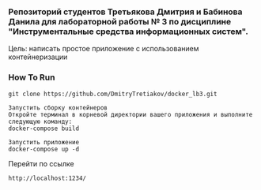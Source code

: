### Репозиторий студентов Третьякова Дмитрия и Бабинова Данила для лабораторной работы № 3 по дисциплине "Инструментальные средства информационных систем".

Цель: написать простое приложение с использованием контейнеризации

### How To Run
```
git clone https://github.com/DmitryTretiakov/docker_lb3.git
```
```
Запустить сборку контейнеров
Откройте терминал в корневой директории вашего приложения и выполните следующую команду:
docker-compose build
```
```
Запустить приложение
docker-compose up -d
```
Перейти по ссылке
```
http://localhost:1234/
```
